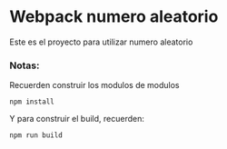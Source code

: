 # Webpack numero aleatorio

Este es el proyecto para utilizar numero aleatorio

### Notas:

Recuerden construir los modulos de modulos

```
npm install

```

Y para construir el build, recuerden:

```
npm run build
```

